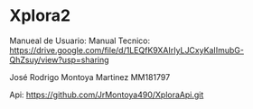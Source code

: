 # Xplora2

Manueal de Usuario: 
Manual Tecnico: https://drive.google.com/file/d/1LEQfK9XAIrIyLJCxyKaIImubG-QhZsuy/view?usp=sharing

José Rodrigo Montoya Martinez MM181797


Api: https://github.com/JrMontoya490/XploraApi.git
